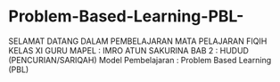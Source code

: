 # Problem-Based-Learning-PBL-
SELAMAT DATANG
DALAM PEMBELAJARAN
MATA PELAJARAN FIQIH KELAS XI
GURU MAPEL : IMRO ATUN SAKURINA
BAB 2 : HUDUD
(PENCURIAN/SARIQAH)
Model Pembelajaran : Problem Based Learning (PBL)
